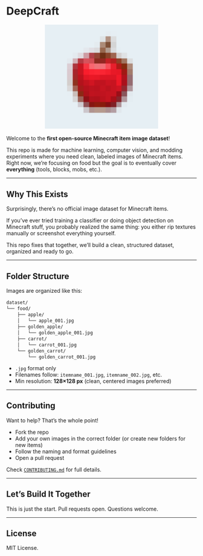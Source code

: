 # DeepCraft

<div align="center">
<img src="assets/deepcraft_logo.png" alt="DeepCraft Logo" width="300"/>
</div>

Welcome to the **first open-source Minecraft item image dataset**!

This repo is made for machine learning, computer vision, and modding experiments where you need clean, labeled images of Minecraft items. Right now, we’re focusing on food but the goal is to eventually cover **everything** (tools, blocks, mobs, etc.).

---

## Why This Exists

Surprisingly, there’s no official image dataset for Minecraft items.

If you’ve ever tried training a classifier or doing object detection on Minecraft stuff, you probably realized the same thing: you either rip textures manually or screenshot everything yourself.

This repo fixes that together, we’ll build a clean, structured dataset, organized and ready to go.

---

## Folder Structure

Images are organized like this:

```plaintext
dataset/
└── food/
    ├── apple/
    │   └── apple_001.jpg
    ├── golden_apple/
    │   └── golden_apple_001.jpg
    ├── carrot/
    │   └── carrot_001.jpg
    └── golden_carrot/
        └── golden_carrot_001.jpg
```

- `.jpg` format only
- Filenames follow: `itemname_001.jpg`, `itemname_002.jpg`, etc.
- Min resolution: **128×128 px** (clean, centered images preferred)

---

## Contributing

Want to help? That’s the whole point!

- Fork the repo
- Add your own images in the correct folder (or create new folders for new items)
- Follow the naming and format guidelines
- Open a pull request

Check [`CONTRIBUTING.md`](CONTRIBUTING.md) for full details.

---

## Let’s Build It Together

This is just the start.
Pull requests open. Questions welcome.

---

## License

MIT License.
